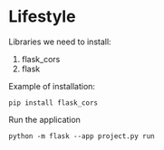 # Lifestyle

Libraries we need to install:

<ol>
  <li>flask_cors</li>
  <li>flask</li>
</ol>

Example of installation:

`pip install flask_cors`

Run the application

`python -m flask --app project.py run`
